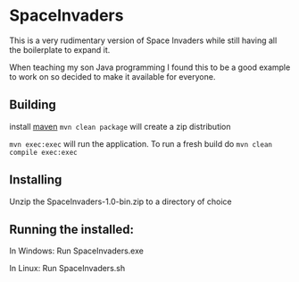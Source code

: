 # SpaceInvaders

This is a very rudimentary version of Space Invaders while still having all the 
boilerplate to expand it. 

When teaching my son Java programming I found this to be a good example to work on so decided to 
make it available for everyone.

## Building
install [maven](https://maven.apache.org/download.cgi)
`mvn clean package` will create a zip distribution

`mvn exec:exec` will run the application. To run a fresh build do `mvn clean compile exec:exec`

## Installing
Unzip the SpaceInvaders-1.0-bin.zip to a directory of choice

## Running the installed:
In Windows: Run SpaceInvaders.exe

In Linux: Run SpaceInvaders.sh
